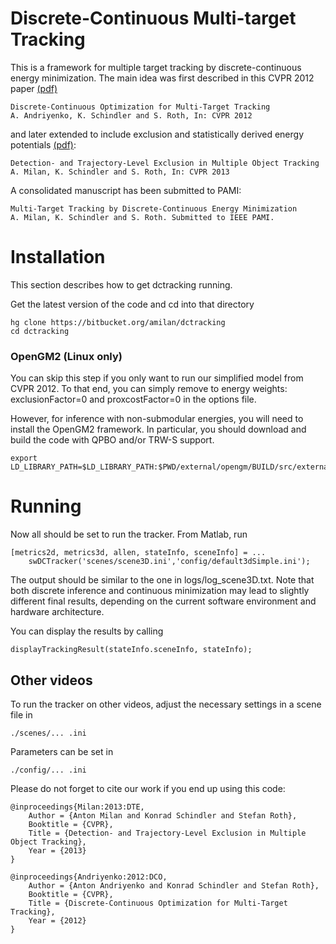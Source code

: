 Discrete-Continuous Multi-target Tracking
===========================================

This is a framework for multiple target tracking by discrete-continuous
energy minimization. The main idea was first described in this CVPR 2012 paper [(pdf)](http://www.milanton.de/files/cvpr2012/cvpr2012-anton.pdf)


    Discrete-Continuous Optimization for Multi-Target Tracking
    A. Andriyenko, K. Schindler and S. Roth, In: CVPR 2012    

and later extended to include exclusion and statistically derived energy potentials [(pdf)](http://www.milanton.de/files/cvpr2013/cvpr2013-anton.pdf):

    Detection- and Trajectory-Level Exclusion in Multiple Object Tracking
    A. Milan, K. Schindler and S. Roth, In: CVPR 2013    
	
A consolidated manuscript has been submitted to PAMI:

    Multi-Target Tracking by Discrete-Continuous Energy Minimization
    A. Milan, K. Schindler and S. Roth. Submitted to IEEE PAMI.


Installation
==============

This section describes how to get dctracking running.

Get the latest version of the code and cd into that directory

    hg clone https://bitbucket.org/amilan/dctracking
    cd dctracking
    
### OpenGM2 (Linux only)
You can skip this step if you only want to run our simplified model from CVPR 2012. To that end, you can simply remove to energy weights: exclusionFactor=0 and proxcostFactor=0 in the options file.

However, for inference with non-submodular energies, you will need to install the OpenGM2 framework.
In particular, you should download and build the code with QPBO and/or TRW-S support.

    export LD_LIBRARY_PATH=$LD_LIBRARY_PATH:$PWD/external/opengm/BUILD/src/external/

    
    
        
Running
=======

Now all should be set to run the tracker.
From Matlab, run

    [metrics2d, metrics3d, allen, stateInfo, sceneInfo] = ...
		swDCTracker('scenes/scene3D.ini','config/default3dSimple.ini');
    
The output should be similar to the one in logs/log_scene3D.txt. Note that both discrete inference 
and continuous minimization may lead to slightly different final results, depending on the current 
software environment and hardware architecture.
    
You can display the results by calling

    displayTrackingResult(stateInfo.sceneInfo, stateInfo);
    
    
Other videos
------------

To run the tracker on other videos, adjust the necessary settings in a scene file in 

    ./scenes/... .ini
    
Parameters can be set in

    ./config/... .ini

	
Please do not forget to cite our work if you end up using this code:

    @inproceedings{Milan:2013:DTE,
	    Author = {Anton Milan and Konrad Schindler and Stefan Roth},
	    Booktitle = {CVPR},
	    Title = {Detection- and Trajectory-Level Exclusion in Multiple Object Tracking},
	    Year = {2013}
    }

	@inproceedings{Andriyenko:2012:DCO,
		Author = {Anton Andriyenko and Konrad Schindler and Stefan Roth},
		Booktitle = {CVPR},
		Title = {Discrete-Continuous Optimization for Multi-Target Tracking},
		Year = {2012}
	}	